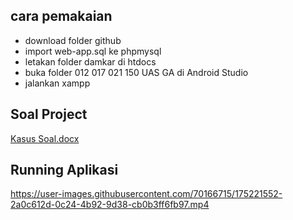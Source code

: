 ## cara pemakaian
- download folder github
- import web-app.sql ke phpmysql
- letakan folder damkar di htdocs
- buka folder 012 017 021 150 UAS GA di Android Studio
- jalankan xampp

## Soal Project
[Kasus Soal.docx](https://github.com/Reykira007/012-017-021-150-154-UAS-GA/files/9061224/UAS-GA-TI6MA-TI6MJ.docx)


## Running Aplikasi

https://user-images.githubusercontent.com/70166715/175221552-2a0c612d-0c24-4b92-9d38-cb0b3ff6fb97.mp4

